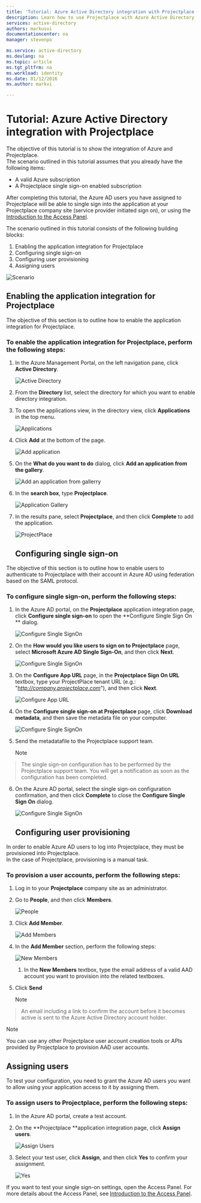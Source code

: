 ```yaml
---
title: 'Tutorial: Azure Active Directory integration with Projectplace | Microsoft Azure'
description: Learn how to use Projectplace with Azure Active Directory to enable single sign-on, automated provisioning, and more!
services: active-directory
authors: markusvi
documentationcenter: na
manager: stevenpo

ms.service: active-directory
ms.devlang: na
ms.topic: article
ms.tgt_pltfrm: na
ms.workload: identity
ms.date: 01/12/2016
ms.author: markvi

---
```

# Tutorial: Azure Active Directory integration with Projectplace
The objective of this tutorial is to show the integration of Azure and Projectplace.  
The scenario outlined in this tutorial assumes that you already have the following items:

* A valid Azure subscription
* A Projectplace single sign-on enabled subscription

After completing this tutorial, the Azure AD users you have assigned to Projectplace will be able to single sign into the application at your Projectplace company site (service provider initiated sign on), or using the [Introduction to the Access Panel](active-directory-saas-access-panel-introduction.md).

The scenario outlined in this tutorial consists of the following building blocks:

1. Enabling the application integration for Projectplace
2. Configuring single sign-on
3. Configuring user provisioning
4. Assigning users

![Scenario](./media/active-directory-saas-projectplace-tutorial/IC790217.png "Scenario")

## Enabling the application integration for Projectplace
The objective of this section is to outline how to enable the application integration for Projectplace.

### To enable the application integration for Projectplace, perform the following steps:
1. In the Azure Management Portal, on the left navigation pane, click **Active Directory**.

   ![Active Directory](./media/active-directory-saas-projectplace-tutorial/IC700993.png "Active Directory")

2. From the **Directory** list, select the directory for which you want to enable directory integration.

3. To open the applications view, in the directory view, click **Applications** in the top menu.

   ![Applications](./media/active-directory-saas-projectplace-tutorial/IC700994.png "Applications")

4. Click **Add** at the bottom of the page.

   ![Add application](./media/active-directory-saas-projectplace-tutorial/IC749321.png "Add application")

5. On the **What do you want to do** dialog, click **Add an application from the gallery**.

   ![Add an application from gallerry](./media/active-directory-saas-projectplace-tutorial/IC749322.png "Add an application from gallerry")

6. In the **search box**, type **Projectplace**.

   ![Application Gallery](./media/active-directory-saas-projectplace-tutorial/IC790218.png "Application Gallery")

7. In the results pane, select **Projectplace**, and then click **Complete** to add the application.

   ![ProjectPlace](./media/active-directory-saas-projectplace-tutorial/IC790219.png "ProjectPlace")

   ## Configuring single sign-on

The objective of this section is to outline how to enable users to authenticate to Projectplace with their account in Azure AD using federation based on the SAML protocol.

### To configure single sign-on, perform the following steps:
1. In the Azure AD portal, on the **Projectplace** application integration page, click **Configure single sign-on** to open the **Configure Single Sign On ** dialog.

   ![Configure Single SignOn](./media/active-directory-saas-projectplace-tutorial/IC790220.png "Configure Single SignOn")

2. On the **How would you like users to sign on to Projectplace** page, select **Microsoft Azure AD Single Sign-On**, and then click **Next**.

   ![Configure Single SignOn](./media/active-directory-saas-projectplace-tutorial/IC790221.png "Configure Single SignOn")

3. On the **Configure App URL** page, in the **Projectplace Sign On URL** textbox, type your ProjectPlace tenant URL (e.g.: "*http://company.projectplace.com*"), and then click **Next**.

   ![Configure App URL](./media/active-directory-saas-projectplace-tutorial/IC790222.png "Configure App URL")

4. On the **Configure single sign-on at Projectplace** page, click **Download metadata**, and then save the metadata file on your computer.

   ![Configure Single SignOn](./media/active-directory-saas-projectplace-tutorial/IC790223.png "Configure Single SignOn")

5. Send the metadatafile to the Projectplace support team.

   > [!NOTE]
> The single sign-on configuration has to be performed by the Projectplace support team. You will get a notification as soon as the configuration has been completed.
> 
6. On the Azure AD portal, select the single sign-on configuration confirmation, and then click **Complete** to close the **Configure Single Sign On** dialog.

   ![Configure Single SignOn](./media/active-directory-saas-projectplace-tutorial/IC790227.png "Configure Single SignOn")

   ## Configuring user provisioning

In order to enable Azure AD users to log into Projectplace, they must be provisioned into Projectplace.  
In the case of Projectplace, provisioning is a manual task.

### To provision a user accounts, perform the following steps:
1. Log in to your **Projectplace** company site as an administrator.

2. Go to **People**, and then click **Members**.

   ![People](./media/active-directory-saas-projectplace-tutorial/IC790228.png "People")

3. Click **Add Member**.

   ![Add Members](./media/active-directory-saas-projectplace-tutorial/IC790232.png "Add Members")

4. In the **Add Member** section, perform the following steps:

   ![New Members](./media/active-directory-saas-projectplace-tutorial/IC790233.png "New Members")

   1. In the **New Members** textbox, type the email address of a valid AAD account you want to provision into the related textboxes.
2. Click **Send**

   > [!NOTE]
> An email including a link to confirm the account before it becomes active is sent to the Azure Active Directory account holder.
> 
> 


> [!NOTE]
> You can use any other Projectplace user account creation tools or APIs provided by Projectplace to provision AAD user accounts.
> 
> 
## Assigning users
To test your configuration, you need to grant the Azure AD users you want to allow using your application access to it by assigning them.

### To assign users to Projectplace, perform the following steps:
1. In the Azure AD portal, create a test account.

2. On the **Projectplace **application integration page, click **Assign users**.

   ![Assign Users](./media/active-directory-saas-projectplace-tutorial/IC790234.png "Assign Users")

3. Select your test user, click **Assign**, and then click **Yes** to confirm your assignment.

   ![Yes](./media/active-directory-saas-projectplace-tutorial/IC767830.png "Yes")


If you want to test your single sign-on settings, open the Access Panel. For more details about the Access Panel, see [Introduction to the Access Panel](active-directory-saas-access-panel-introduction.md).

